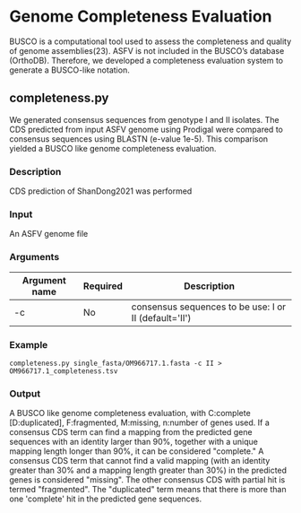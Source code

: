 # Genome Completeness Evaluation
BUSCO is a computational tool used to assess the completeness and quality of genome assemblies(23). ASFV is not included in the BUSCO’s database (OrthoDB). Therefore, we developed a completeness evaluation system to generate a BUSCO-like notation. 
## completeness.py
We generated consensus sequences from genotype I and II isolates. The CDS predicted from input ASFV genome using Prodigal were compared to consensus sequences using BLASTN (e-value 1e-5). This comparison yielded a BUSCO like genome completeness evaluation.
### Description
CDS prediction of ShanDong2021 was performed 
### Input
An ASFV genome file
### Arguments
| Argument name	  | Required | Description |
| --------------  | ----- | -------- |
| -c |  No  | consensus sequences to be use: I or II (default='II')  |

### Example
```
completeness.py single_fasta/OM966717.1.fasta -c II > OM966717.1_completeness.tsv
```
### Output
A BUSCO like genome completeness evaluation, with C:complete [D:duplicated], F:fragmented, M:missing, n:number of genes used. If a consensus CDS term can find a mapping from the predicted gene sequences with an identity larger than 90%, together with a unique mapping length longer than 90%, it can be considered "complete." A consensus CDS term that cannot find a valid mapping (with an identity greater than 30% and a mapping length greater than 30%) in the predicted genes is considered "missing". The other consensus CDS with partial hit is termed "fragmented". The "duplicated" term means that there is more than one 'complete' hit in the predicted gene sequences.
